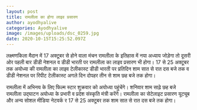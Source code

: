 ```yaml
---
layout: post
title: रामलीला का होगा लाइव प्रसारण
author: ayodhyalive
categories: Ayodhyalive
image: /images/uploads/dsc_0259.jpg
date: 2020-10-15T15:25:52.097Z
---
```

लक्ष्‍मणकिला मैदान में 17 अक्‍टूबर से होने वाला मंचन रामलीला के इतिहास में नया अध्‍याय जोड़ेगा तो दूसरी ओर पहली बार डीडी नेशनल व डीडी भारती पर रामलीला का लाइव प्रसारण भी होगा। 17 से 25 अक्‍टूबर तक अयोध्‍या की रामलीला का लाइव टेलीकास्‍ट डीडी भारती पर प्रतिदिन शाम सात से रात दस बजे तक व डीडी नेशनल पर रिपीट टेलीकास्‍ट अगले दिन दोपहर तीन से शाम छह बजे तक होगा। 

रामलीला में अभिनय के लिए फिल्‍म स्‍टार शुक्रवार को अयोध्‍या पहुंचेंगे। शनिवार शाम साढ़े छह बजे रामलीला  उद्घाटन अयोध्‍या के प्रभारी व प्रदेश संस्‍कृति मंत्री करेंगे। रामलीला का सेटेलाइट प्रसारण यूट्यूब और अन्‍य सोशल मीडिया नेटवर्क र 17 से 25 अक्‍टूबर तक शाम सात से रात दस बजे तक होगा।
